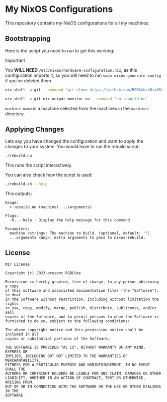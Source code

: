 # My NixOS Configurations

This repository contains my NixOS configurations for all my machines.

## Bootstrapping

Here is the script you need to run to get this working:

> [!IMPORTANT]
> You **WILL NEED** `/etc/nixos/hardware-configuration.nix`, as this configuration
> imports it, so you will need to run `sudo nixos-generate-config` if you've deleted them.

```sh
nix-shell -p git --command "git clone https://github.com/RGBCube/NixOSConfiguration && cd NixOSConfiguration"

nix-shell -p git nix-output-monitor nu --command "nu rebuild.nu"
```

`machine-name` is a machine selected from the machines in the `machines` directory.

## Applying Changes

Lets say you have changed the configuration and want to apply the changes
to your system. You would have to run the rebuild script:

```sh
./rebuild.nu
```

This runs the script interactively.

You can also check how the script is used:

```sh
./rebuild.sh --help
```

This outputs:

```
Usage:
  > rebuild.nu (machine) ...(arguments)

Flags:
  -h, --help - Display the help message for this command

Parameters:
  machine <string>: The machine to build. (optional, default: '')
  ...arguments <any>: Extra arguments to pass to nixos-rebuild.
```

## License

```
MIT License

Copyright (c) 2023-present RGBCube

Permission is hereby granted, free of charge, to any person obtaining a copy
of this software and associated documentation files (the "Software"), to deal
in the Software without restriction, including without limitation the rights
to use, copy, modify, merge, publish, distribute, sublicense, and/or sell
copies of the Software, and to permit persons to whom the Software is
furnished to do so, subject to the following conditions:

The above copyright notice and this permission notice shall be included in all
copies or substantial portions of the Software.

THE SOFTWARE IS PROVIDED "AS IS", WITHOUT WARRANTY OF ANY KIND, EXPRESS OR
IMPLIED, INCLUDING BUT NOT LIMITED TO THE WARRANTIES OF MERCHANTABILITY,
FITNESS FOR A PARTICULAR PURPOSE AND NONINFRINGEMENT. IN NO EVENT SHALL THE
AUTHORS OR COPYRIGHT HOLDERS BE LIABLE FOR ANY CLAIM, DAMAGES OR OTHER
LIABILITY, WHETHER IN AN ACTION OF CONTRACT, TORT OR OTHERWISE, ARISING FROM,
OUT OF OR IN CONNECTION WITH THE SOFTWARE OR THE USE OR OTHER DEALINGS IN THE
SOFTWARE.

```
